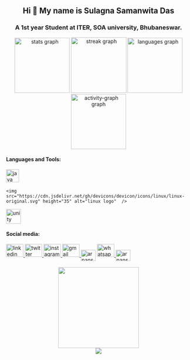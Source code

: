 <h2 align="center">Hi 👋 My name is Sulagna Samanwita Das</h2>
<h3 align="center">A 1st year Student at ITER, SOA university, Bhubaneswar.</h3>


<div align="center">
  <img src="https://github-readme-stats.vercel.app/api?username=Arpansahu143&hide_title=false&hide_rank=false&show_icons=true&include_all_commits=true&count_private=true&disable_animations=false&theme=aura_dark&locale=en&hide_border=false" height="150" alt="stats graph"  />
  <img src="https://streak-stats.demolab.com?user=Arpan sahu&locale=en&mode=daily&theme=dark&hide_border=false&border_radius=5" height="151" alt="streak graph"  />
  <img src="https://github-readme-stats.vercel.app/api/top-langs?username=Arpansahu143&locale=en&hide_title=false&layout=compact&card_width=320&langs_count=5&theme=dracula&hide_border=false" height="150" alt="languages graph"  />
  <img src="https://github-readme-activity-graph.vercel.app/graph?username=Arpansahu143&theme=github-dark&area=true&hide_border=true&hide_title=false" height="150" alt="activity-graph graph"  />
</div>


<h4 align="left">Languages and Tools:</h4>
<div align="left">

  <img src="https://cdn.jsdelivr.net/gh/devicons/devicon/icons/java/java-original.svg" height="35" alt="java logo"  />
  <img width="12" />

    <img src="https://cdn.jsdelivr.net/gh/devicons/devicon/icons/linux/linux-original.svg" height="35" alt="linux logo"  />
<a href="https://unity.com/" target="_blank" rel="noreferrer"> <img src="https://www.vectorlogo.zone/logos/unity3d/unity3d-icon.svg" alt="unity" width="40" height="40"/> </a>
</div>


<h4 align="left">Social media:</h4>
<div align="left">
  <a href="https://www.linkedin.com/in/arpan-sahu-5b4381295/" target="_blank">
    <img src="https://raw.githubusercontent.com/maurodesouza/profile-readme-generator/master/src/assets/icons/social/linkedin/default.svg" width="47" height="35" alt="linkedin logo"  />
  </a>
  <a href="https://twitter.com/ArpanSahu143" target="_blank">
    <img src="https://raw.githubusercontent.com/maurodesouza/profile-readme-generator/master/src/assets/icons/social/twitter/default.svg" width="47" height="35" alt="twitter logo"  />
  </a>
  <a href="https://www.instagram.com/just._.insan3/" target="_blank">
    <img src="https://raw.githubusercontent.com/maurodesouza/profile-readme-generator/master/src/assets/icons/social/instagram/default.svg" width="47" height="35" alt="instagram logo"  />
  </a>
  <a href="iter.student.alpha@gmail.com" target="_blank">
    <img src="https://raw.githubusercontent.com/maurodesouza/profile-readme-generator/master/src/assets/icons/social/gmail/default.svg" width="47" height="35" alt="gmail logo"  />
  </a>
 <a href="https://fb.com/arpansahu" target="blank"><img align="center" src="https://raw.githubusercontent.com/rahuldkjain/github-profile-readme-generator/master/src/images/icons/Social/facebook.svg" alt="arpansahu" height="30" width="40" /></a>
  <a href="https://wa.me/+918456095283" target="_blank">
    <img src="https://raw.githubusercontent.com/maurodesouza/profile-readme-generator/master/src/assets/icons/social/whatsapp/default.svg" width="47" height="35" alt="whatsapp logo"  />
  </a>
  <a href="https://www.hackerrank.com/arpansahu" target="blank"><img align="center" src="https://raw.githubusercontent.com/rahuldkjain/github-profile-readme-generator/master/src/images/icons/Social/hackerrank.svg" alt="arpansahu" height="30" width="40" /></a>
</div>



<br clear="both">

<img src="https://raw.githubusercontent.com/Arpansahu143/Arpansahu143/output/snake.svg" alt="" />



<div align="center">
  <img height="220" src="https://user-images.githubusercontent.com/74038190/221352989-518609ab-b4d1-459e-929f-a08cd2bd9b3c.gif"  />
</div>



<div align="center">
  <img src="https://profile-counter.glitch.me/Arpansahu143/count.svg?"  />
</div>

